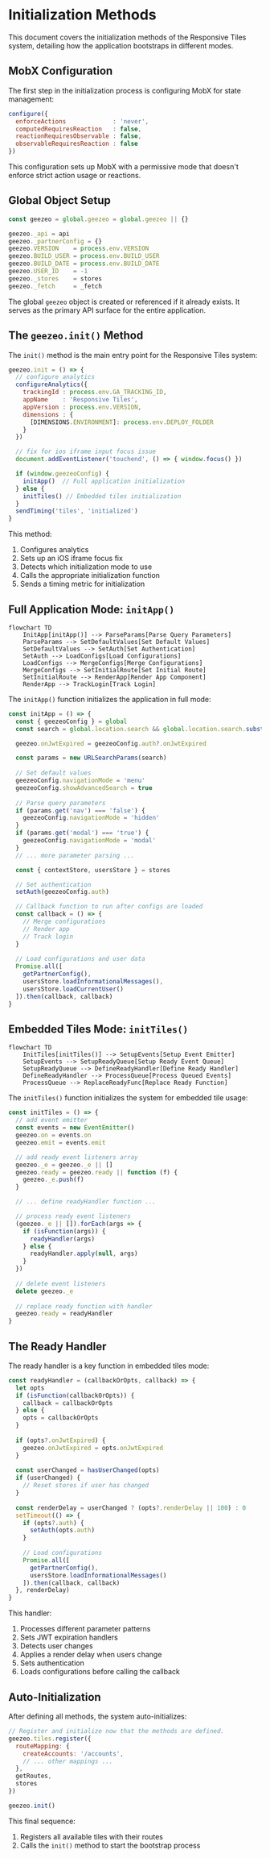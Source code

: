 # Initialization Methods

This document covers the initialization methods of the Responsive Tiles system, detailing how the application bootstraps in different modes.

## MobX Configuration

The first step in the initialization process is configuring MobX for state management:

```javascript
configure({
  enforceActions             : 'never',
  computedRequiresReaction   : false,
  reactionRequiresObservable : false,
  observableRequiresReaction : false
})
```

This configuration sets up MobX with a permissive mode that doesn't enforce strict action usage or reactions.

## Global Object Setup

```javascript
const geezeo = global.geezeo = global.geezeo || {}

geezeo._api = api
geezeo._partnerConfig = {}
geezeo.VERSION    = process.env.VERSION
geezeo.BUILD_USER = process.env.BUILD_USER
geezeo.BUILD_DATE = process.env.BUILD_DATE
geezeo.USER_ID    = -1
geezeo._stores    = stores
geezeo._fetch     = _fetch
```

The global `geezeo` object is created or referenced if it already exists. It serves as the primary API surface for the entire application.

## The `geezeo.init()` Method

The `init()` method is the main entry point for the Responsive Tiles system:

```javascript
geezeo.init = () => {
  // configure analytics
  configureAnalytics({
    trackingId : process.env.GA_TRACKING_ID,
    appName    : 'Responsive Tiles',
    appVersion : process.env.VERSION,
    dimensions : {
      [DIMENSIONS.ENVIRONMENT]: process.env.DEPLOY_FOLDER
    }
  })

  // fix for ios iframe input focus issue
  document.addEventListener('touchend', () => { window.focus() })

  if (window.geezeoConfig) {
    initApp()  // Full application initialization
  } else {
    initTiles() // Embedded tiles initialization
  }
  sendTiming('tiles', 'initialized')
}
```

This method:
1. Configures analytics
2. Sets up an iOS iframe focus fix
3. Detects which initialization mode to use
4. Calls the appropriate initialization function
5. Sends a timing metric for initialization

## Full Application Mode: `initApp()`

```mermaid
flowchart TD
    InitApp[initApp()] --> ParseParams[Parse Query Parameters]
    ParseParams --> SetDefaultValues[Set Default Values]
    SetDefaultValues --> SetAuth[Set Authentication]
    SetAuth --> LoadConfigs[Load Configurations]
    LoadConfigs --> MergeConfigs[Merge Configurations]
    MergeConfigs --> SetInitialRoute[Set Initial Route]
    SetInitialRoute --> RenderApp[Render App Component]
    RenderApp --> TrackLogin[Track Login]
```

The `initApp()` function initializes the application in full mode:

```javascript
const initApp = () => {
  const { geezeoConfig } = global
  const search = global.location.search && global.location.search.substring(1)

  geezeo.onJwtExpired = geezeoConfig.auth?.onJwtExpired

  const params = new URLSearchParams(search)
  
  // Set default values
  geezeoConfig.navigationMode = 'menu'
  geezeoConfig.showAdvancedSearch = true
  
  // Parse query parameters
  if (params.get('nav') === 'false') {
    geezeoConfig.navigationMode = 'hidden'
  }
  if (params.get('modal') === 'true') {
    geezeoConfig.navigationMode = 'modal'
  }
  // ... more parameter parsing ...

  const { contextStore, usersStore } = stores

  // Set authentication
  setAuth(geezeoConfig.auth)

  // Callback function to run after configs are loaded
  const callback = () => {
    // Merge configurations
    // Render app
    // Track login
  }
  
  // Load configurations and user data
  Promise.all([
    getPartnerConfig(),
    usersStore.loadInformationalMessages(),
    usersStore.loadCurrentUser()
  ]).then(callback, callback)
}
```

## Embedded Tiles Mode: `initTiles()`

```mermaid
flowchart TD
    InitTiles[initTiles()] --> SetupEvents[Setup Event Emitter]
    SetupEvents --> SetupReadyQueue[Setup Ready Event Queue]
    SetupReadyQueue --> DefineReadyHandler[Define Ready Handler]
    DefineReadyHandler --> ProcessQueue[Process Queued Events]
    ProcessQueue --> ReplaceReadyFunc[Replace Ready Function]
```

The `initTiles()` function initializes the system for embedded tile usage:

```javascript
const initTiles = () => {
  // add event emitter
  const events = new EventEmitter()
  geezeo.on = events.on
  geezeo.emit = events.emit

  // add ready event listeners array
  geezeo._e = geezeo._e || []
  geezeo.ready = geezeo.ready || function (f) {
    geezeo._e.push(f)
  }

  // ... define readyHandler function ...

  // process ready event listeners
  (geezeo._e || []).forEach(args => {
    if (isFunction(args)) {
      readyHandler(args)
    } else {
      readyHandler.apply(null, args)
    }
  })
  
  // delete event listeners
  delete geezeo._e
  
  // replace ready function with handler
  geezeo.ready = readyHandler
}
```

## The Ready Handler

The ready handler is a key function in embedded tiles mode:

```javascript
const readyHandler = (callbackOrOpts, callback) => {
  let opts
  if (isFunction(callbackOrOpts)) {
    callback = callbackOrOpts
  } else {
    opts = callbackOrOpts
  }
  
  if (opts?.onJwtExpired) {
    geezeo.onJwtExpired = opts.onJwtExpired
  }
  
  const userChanged = hasUserChanged(opts)
  if (userChanged) {
    // Reset stores if user has changed
  }
  
  const renderDelay = userChanged ? (opts?.renderDelay || 100) : 0
  setTimeout(() => {
    if (opts?.auth) {
      setAuth(opts.auth)
    }
    
    // Load configurations
    Promise.all([
      getPartnerConfig(),
      usersStore.loadInformationalMessages()
    ]).then(callback, callback)
  }, renderDelay)
}
```

This handler:
1. Processes different parameter patterns
2. Sets JWT expiration handlers
3. Detects user changes
4. Applies a render delay when users change
5. Sets authentication
6. Loads configurations before calling the callback

## Auto-Initialization

After defining all methods, the system auto-initializes:

```javascript
// Register and initialize now that the methods are defined.
geezeo.tiles.register({
  routeMapping: {
    createAccounts: '/accounts',
    // ... other mappings ...
  },
  getRoutes,
  stores
})

geezeo.init()
```

This final sequence:
1. Registers all available tiles with their routes
2. Calls the `init()` method to start the bootstrap process 
